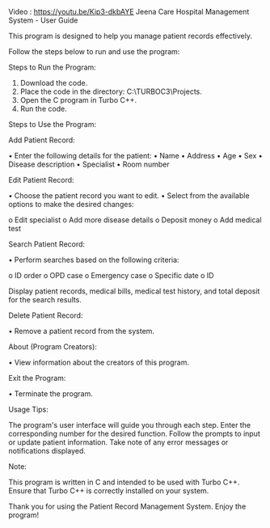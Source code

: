 Video : https://youtu.be/Kip3-dkbAYE
Jeena Care Hospital Management System - User Guide

This program is designed to help you manage patient records effectively. 

Follow the steps below to run and use the program:

Steps to Run the Program:

1.	Download the code.
2.	Place the code in the directory: C:\TURBOC3\Projects.
3.	Open the C program in Turbo C++.
4.	Run the code.

Steps to Use the Program:

Add Patient Record:

•	Enter the following details for the patient:
•	Name
•	Address
•	Age
•	Sex
•	Disease description
•	Specialist
•	Room number

Edit Patient Record:

•	Choose the patient record you want to edit.
•	Select from the available options to make the desired changes:

o	Edit specialist
o	Add more disease details
o	Deposit money
o	Add medical test






Search Patient Record:

•	Perform searches based on the following criteria:

o	ID order
o	OPD case
o	Emergency case
o	Specific date
o	ID

Display patient records, medical bills, medical test history, and total deposit for the search results.

Delete Patient Record:

•	Remove a patient record from the system.

About (Program Creators):

•	View information about the creators of this program.

Exit the Program:

•	Terminate the program.


Usage Tips:

The program's user interface will guide you through each step.
Enter the corresponding number for the desired function.
Follow the prompts to input or update patient information.
Take note of any error messages or notifications displayed.

Note:

This program is written in C and intended to be used with Turbo C++.
Ensure that Turbo C++ is correctly installed on your system.

Thank you for using the Patient Record Management System. Enjoy the program!

